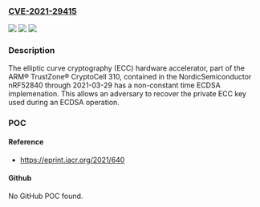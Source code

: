 ### [CVE-2021-29415](https://cve.mitre.org/cgi-bin/cvename.cgi?name=CVE-2021-29415)
![](https://img.shields.io/static/v1?label=Product&message=n%2Fa&color=blue)
![](https://img.shields.io/static/v1?label=Version&message=n%2Fa&color=blue)
![](https://img.shields.io/static/v1?label=Vulnerability&message=n%2Fa&color=brighgreen)

### Description

The elliptic curve cryptography (ECC) hardware accelerator, part of the ARM® TrustZone® CryptoCell 310, contained in the NordicSemiconductor nRF52840 through 2021-03-29 has a non-constant time ECDSA implemenation. This allows an adversary to recover the private ECC key used during an ECDSA operation.

### POC

#### Reference
- https://eprint.iacr.org/2021/640

#### Github
No GitHub POC found.

